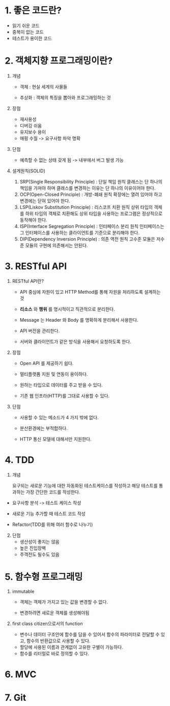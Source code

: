 # 1. 좋은 코드란?

- 읽기 쉬운 코드
- 중복이 없는 코드
- 테스트가 용이한 코드



# 2. 객체지향 프로그래밍이란?

1. 개념

   * 객체 : 현실 세계의 사물들

   * 추상화 : 객체의 특징을 뽑아와 프로그래밍하는 것

2. 장점
   * 재사용성
   * 디버깅 쉬움
   * 유지보수 용이
   * 매핑 수월 -> 요구사항 파악 명확

3. 단점
   * 예측할 수 없는 상태 갖게 됨 -> 내부에서 버그 발생 가능
4. 설계원칙(SOLID)
   1. SRP(Single Responsibility Principle) : 단일 책임 원칙
      클래스는 단 하나의 책임을 가져야 하며 클래스를 변경하는 이유는 단 하나의 이유이어야 한다.
   2. OCP(Open-Closed Principle) : 개방-폐쇄 원칙
      확장에는 열려 있어야 하고 변경에는 닫혀 있어야 한다.
   3. LSP(Liskov Substitution Principle) : 리스코프 치환 원칙
      상위 타입의 객체를 하위 타입의 객체로 치환해도 상위 타입을 사용하는 프로그램은 정상적으로 동작해야 한다.
   4. ISP(Interface Segregation Principle) : 인터페이스 분리 원칙
      인터페이스는 그 인터페이스를 사용하는 클라이언트를 기준으로 분리해야 한다.
   5. DIP(Dependency Inversion Principle) : 의존 역전 원칙
      고수준 모듈은 저수준 모듈의 구현에 의존해서는 안된다.



# 3. RESTful API

1. RESTful API란?

   * API 중심에 자원이 있고 HTTP Method를 통해 자원을 처리하도록 설계하는 것

   * **리소스** 와 **행위** 를 명시적이고 직관적으로 분리한다.
   * Message 는 Header 와 Body 를 명확하게 분리해서 사용한다.
   * API 버전을 관리한다.
   * 서버와 클라이언트가 같은 방식을 사용해서 요청하도록 한다.

2. 장점

   * Open API 를 제공하기 쉽다.

   * 멀티플랫폼 지원 및 연동이 용이하다.

   * 원하는 타입으로 데이터를 주고 받을 수 있다.

   * 기존 웹 인프라(HTTP)를 그대로 사용할 수 있다.

3. 단점

   * 사용할 수 있는 메소드가 4 가지 밖에 없다.

   * 분산환경에는 부적합하다.

   * HTTP 통신 모델에 대해서만 지원한다.



# 4. TDD

1. 개념

   요구되는 새로운 기능에 대한 자동화된 테스트케이스를 작성하고 해당 테스트를 통과하는 가장 간단한 코드를 작성한다. 

* 요구사항 분석 -> 테스트 케이스 작성

* 새로운 기능 추가할 때 테스트 코드 작성

* Refactor(TDD를 위해 여러 함수로 나누기)

  

2. 단점
   * 생산성이 좋지는 않음
   * 높은 진입장벽
   * 주객전도 될수도 있음



# 5. 함수형 프로그래밍

1. immutable

   * 객체는 객체가 가지고 있는 값을 변경할 수 없다.

   * 변경하려면 새로운 객체를 생성해야됨

2. first class citizen으로서의 function

   - 변수나 데이터 구조안에 함수를 담을 수 있어서 함수의 파라미터로 전달할 수 있고, 함수의 반환값으로 사용할 수 있다.
   - 할당에 사용된 이름과 관계없이 고유한 구별이 가능하다.
   - 함수를 리터럴로 바로 정의할 수 있다.



# 6. MVC



# 7. Git

